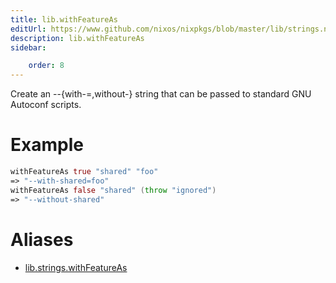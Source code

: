 ```yaml
---
title: lib.withFeatureAs
editUrl: https://www.github.com/nixos/nixpkgs/blob/master/lib/strings.nix#L1193C19
description: lib.withFeatureAs
sidebar:

    order: 8
---
```


Create an --{with-<feat>=<value>,without-<feat>} string that can be passed to
standard GNU Autoconf scripts.

# Example

```nix
withFeatureAs true "shared" "foo"
=> "--with-shared=foo"
withFeatureAs false "shared" (throw "ignored")
=> "--without-shared"
```


# Aliases

- [lib.strings.withFeatureAs](/nix-doc-comments/reference/lib/strings/lib-strings-withFeatureAs)


